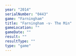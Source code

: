 ```yaml
---
year: "2014"
serialNumber: "0443" 
game: "Farningham"
title: "Farningham -v- The Min"
gameLocation: ""
gameDate: ""
result: ""
resultType: ""
type: "game"
---
```

